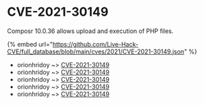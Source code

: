# CVE-2021-30149

Composr 10.0.36 allows upload and execution of PHP files.

{% embed url="https://github.com/Live-Hack-CVE/full_database/blob/main/cves/2021/CVE-2021-30149.json" %}


* orionhridoy ~> [CVE-2021-30149](https://www.alice-snow.ru/2021/database/cve-2021-30149/cve-2021-30149-orionhridoy)
* orionhridoy ~> [CVE-2021-30149](https://www.alice-snow.ru/2021/database/cve-2021-30149/cve-2021-30149-orionhridoy)
* orionhridoy ~> [CVE-2021-30149](https://www.alice-snow.ru/2021/database/cve-2021-30149/cve-2021-30149-orionhridoy)
* orionhridoy ~> [CVE-2021-30149](https://www.alice-snow.ru/2021/database/cve-2021-30149/cve-2021-30149-orionhridoy)
* orionhridoy ~> [CVE-2021-30149](https://www.alice-snow.ru/2021/database/cve-2021-30149/cve-2021-30149-orionhridoy)